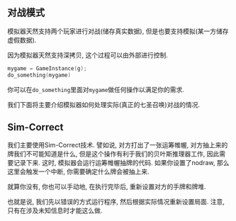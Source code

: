 ## 对战模式

模拟器天然支持两个玩家进行对战(储存真实数据), 但是也要支持模拟(某一方储存虚假数据). 

因为模拟器天然支持深拷贝, 这个过程可以由外部进行控制.

```cpp
mygame = GameInstance(g);
do_something(mygame)
```

你可以在`do_something`里面对`mygame`做任何操作以满足你的需求.

我们下面将主要介绍模拟器如何处理实际(真正的七圣召唤)对战的情况.

## Sim-Correct

我们主要使用Sim-Correct技术. 譬如说, 对方打出了一张运筹帷幄, 对方抽上来的牌我们不可能知道是什么, 但是这个操作有利于我们的贝叶斯推理器工作, 因此需要记录下来. 这时, 模拟器会运行运筹帷幄抽牌的代码. 如果你设置了nodraw, 那么这里会触发一个中断, 你需要确定什么牌会被抽上来.

就算你没有, 你也可以手动地, 在执行完毕后, 重新设置对方的手牌和牌堆.

也就是说, 我们先以错误的方式运行程序, 然后根据实际情况重新设置局面. 注意, 只有在涉及未知信息时才能这么做.